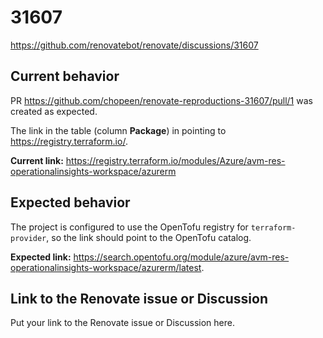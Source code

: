 # 31607

https://github.com/renovatebot/renovate/discussions/31607

## Current behavior

PR https://github.com/chopeen/renovate-reproductions-31607/pull/1 was created as expected.

The link in the table (column **Package**) in pointing to https://registry.terraform.io/.

**Current link:** https://registry.terraform.io/modules/Azure/avm-res-operationalinsights-workspace/azurerm

## Expected behavior

The project is configured to use the OpenTofu registry for `terraform-provider`, so the link should point to the OpenTofu catalog.

**Expected link:** https://search.opentofu.org/module/azure/avm-res-operationalinsights-workspace/azurerm/latest.

## Link to the Renovate issue or Discussion

Put your link to the Renovate issue or Discussion here.
